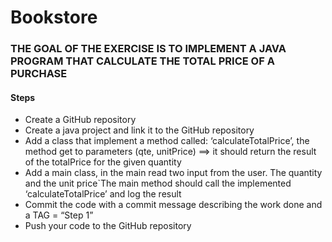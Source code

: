 # Bookstore
### THE GOAL OF THE EXERCISE IS TO IMPLEMENT A JAVA PROGRAM THAT CALCULATE THE TOTAL PRICE OF A PURCHASE
#### Steps
+ Create a GitHub repository
+ Create a java project and link it to the GitHub repository
+ Add a class that implement a method called: ‘calculateTotalPrice’, the method get to parameters (qte, unitPrice) ==> it should return the result of the totalPrice for the given quantity
+ Add a main class, in the main read two input from the user. The quantity and the unit price`The main method should call the implemented ‘calculateTotalPrice’ and log the result
+ Commit the code with a commit message describing the work done and a TAG = “Step 1”
+ Push your code to the GitHub repository

